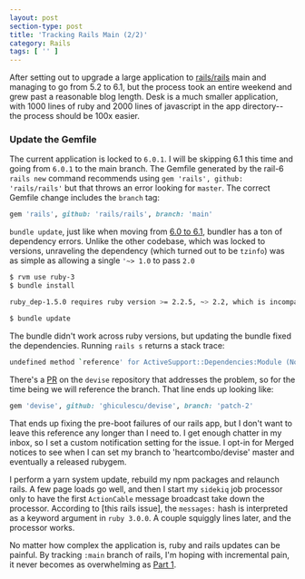 ```yaml
---
layout: post
section-type: post
title: 'Tracking Rails Main (2/2)'
category: Rails
tags: [ '' ]
---
```


After setting out to upgrade a large application to [rails/rails] main
and managing to go from 5.2 to 6.1, but the process took an entire weekend
and grew past a reasonable blog length.  Desk is a much smaller application,
with 1000 lines of ruby and 2000 lines of javascript in the app directory--
the process should be 100x easier.

### Update the Gemfile

The current application is locked to `6.0.1`.  I will be skipping 6.1
this time and going from `6.0.1` to the main branch.  The Gemfile
generated by the rail-6 `rails new` command recommends using `gem 'rails',
github: 'rails/rails'` but that throws an error looking for `master`.  The
correct Gemfile change includes the `branch` tag:

```ruby
gem 'rails', github: 'rails/rails', branch: 'main'
```

`bundle update`, just like when moving from [6.0 to 6.1], bundler has a ton of
dependency errors.  Unlike the other codebase, which was locked to versions,
unraveling the dependency (which turned out to be `tzinfo`) was as simple
as allowing a single `'~> 1.0` to pass `2.0`

```bash
$ rvm use ruby-3
$ bundle install

ruby_dep-1.5.0 requires ruby version >= 2.2.5, ~> 2.2, which is incompatible with the current version, ruby 3.0.0p0

$ bundle update
```

The bundle didn't work across ruby versions, but updating the bundle fixed the dependencies.
Running `rails s` returns a stack trace:
```bash
undefined method `reference' for ActiveSupport::Dependencies:Module (NoMethodError)
```

There's a [PR] on the `devise` repository that addresses the problem, so for the time
being we will reference the branch.  That line ends up looking like:
```ruby
gem 'devise', github: 'ghiculescu/devise', branch: 'patch-2'
```

That ends up fixing the pre-boot failures of our rails app, but I don't want to leave
this reference any longer than I need to.  I get enough chatter in my inbox, so I set 
a custom notification setting for the issue.  I opt-in for Merged notices to see when
I can set my branch to 'heartcombo/devise' master and eventually a released rubygem.

I perform a yarn system update, rebuild my npm packages and relaunch rails.
A few page loads go well, and then I start my `sidekiq` job processor only to have
the first `ActionCable` message broadcast take down the processor.  According to
[this rails issue], the `messages:` hash is interpreted as a keyword argument in `ruby
3.0.0`.  A couple squiggly lines later, and the processor works.

No matter how complex the application is, ruby and rails updates can be painful.
By tracking `:main` branch of rails, I'm hoping with incremental pain, it never
becomes as overwhelming as [Part 1].

[rails/rails]: https://github.com/rails/rails
[6.0 to 6.1]: https://www.yetanother.site/rails/2021/07/04/Tracking-Rails-Main.html#moving-to-61
[PR]: https://github.com/heartcombo/devise/pull/5357
[Part 1]: https://www.yetanother.site/rails/2021/07/04/Tracking-Rails-Main.html